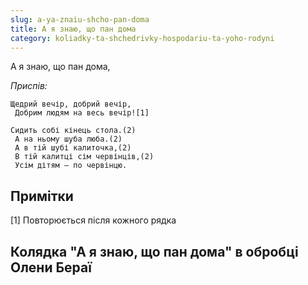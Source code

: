 ```yaml
---
slug: a-ya-znaiu-shcho-pan-doma
title: А я знаю, що пан дома
category: koliadky-ta-shchedrivky-hospodariu-ta-yoho-rodyni
---
```

А я знаю, що пан дома,

*Приспів:*
```
Щедрий вечір, добрий вечір,
 Добрим людям на весь вечір![1]
```

```
Сидить собі кінець стола.(2)
 А на ньому шуба люба.(2)
 А в тій шубі калиточка,(2)
 В тій калитці сім червінців,(2)
 Усім дітям — по червінцю.
```

## Примітки

[1] Повторюється після кожного рядка

## Колядка "А я знаю, що пан дома" в обробці Олени Бераї

<YoutubeIframe id="YnI8qQ2haRc" className="md:w-4/5" />
